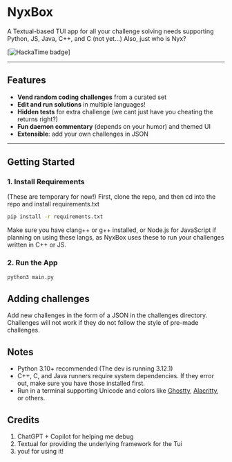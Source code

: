 # NyxBox

A Textual-based TUI app for all your challenge solving needs supporting Python, JS, Java, C++, and C (not yet...) Also, just who is Nyx?

[![HackaTime badge](https://hackatime-badge.hackclub.com/U08SF8MVC82/coding-and-vending)]

---

## Features

- **Vend random coding challenges** from a curated set
- **Edit and run solutions** in multiple languages!
- **Hidden tests** for extra challenge (we cant just have you cheating the returns right?)
- **Fun daemon commentary** (depends on your humor) and themed UI
- **Extensible**: add your own challenges in JSON

---

## Getting Started

### 1. Install Requirements
(These are temporary for now!)
First, clone the repo, and then cd into the repo and install requirements.txt

```bash
pip install -r requirements.txt
```
Make sure you have clang++ or g++ installed, or Node.js for JavaScript if planning on using these langs, as NyxBox uses these to run your challenges written in C++ or JS.

### 2. Run the App
```bash
python3 main.py
```
## Adding challenges
Add new challenges in the form of a JSON in the challenges directory. Challenges will not work if they do not follow the style of pre-made challenges.

## Notes
- Python 3.10+ recommended (The dev is running 3.12.1)
- C++, C, and Java runners require system dependencies. If they error out, make sure you have those installed first.
- Run in a terminal supporting Unicode and colors like [Ghostty](https://ghostty.org), [Alacritty](https://alacritty.org), or others.

## Credits
1. ChatGPT + Copilot for helping me debug
2. Textual for providing the underlying framework for the Tui
3. you! for using it!